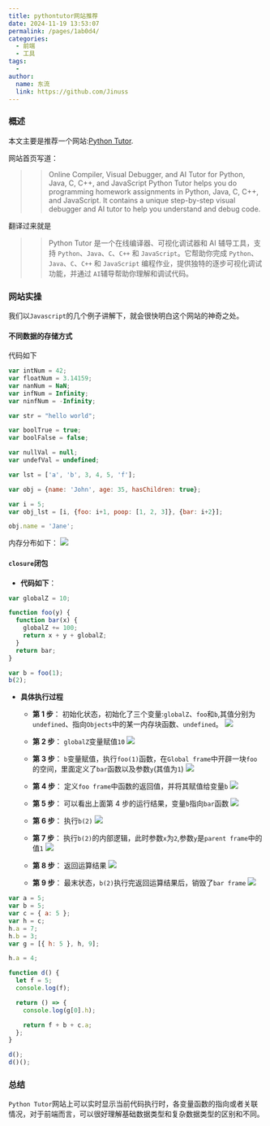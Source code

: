 ```yaml
---
title: pythontutor网站推荐
date: 2024-11-19 13:53:07
permalink: /pages/1ab0d4/
categories:
  - 前端
  - 工具
tags:
  -
author:
  name: 东流
  link: https://github.com/Jinuss
---
```


### 概述

本文主要是推荐一个网站:[Python Tutor](https://pythontutor.com/).

网站首页写道：

> > Online Compiler, Visual Debugger, and AI Tutor for Python, Java, C, C++, and JavaScript
> > Python Tutor helps you do programming homework assignments in Python, Java, C, C++, and JavaScript. It contains a unique step-by-step visual debugger and AI tutor to help you understand and debug code.

翻译过来就是

> > Python Tutor 是一个在线编译器、可视化调试器和 AI 辅导工具，支持 `Python`、`Java`、`C`、`C++` 和 `JavaScript`。它帮助你完成 `Python`、`Java`、`C`、`C++` 和 `JavaScript` 编程作业，提供独特的逐步可视化调试功能，并通过 `AI`辅导帮助你理解和调试代码。

### 网站实操

我们以`Javascript`的几个例子讲解下，就会很快明白这个网站的神奇之处。

#### 不同数据的存储方式
代码如下
```js
var intNum = 42;
var floatNum = 3.14159;
var nanNum = NaN;
var infNum = Infinity;
var ninfNum = -Infinity;

var str = "hello world";

var boolTrue = true;
var boolFalse = false;

var nullVal = null;
var undefVal = undefined;

var lst = ['a', 'b', 3, 4, 5, 'f'];

var obj = {name: 'John', age: 35, hasChildren: true};

var i = 5;
var obj_lst = [i, {foo: i+1, poop: [1, 2, 3]}, {bar: i+2}];

obj.name = 'Jane';
```

内存分布如下：
<img src="../../Demo/image/type.png"/>

#### **`closure`闭包**

- **代码如下**：

```js
var globalZ = 10;

function foo(y) {
  function bar(x) {
    globalZ += 100;
    return x + y + globalZ;
  }
  return bar;
}

var b = foo(1);
b(2);
```

- **具体执行过程**

  - **第 1 步**：
    初始化状态，初始化了三个变量:`globalZ`、`foo`和`b`,其值分别为`undefined`、指向`Objects`中的某一内存块函数、`undefined`。
    <img src="../../Demo/image/python_tutor_cluster01.png"/>

  - **第 2 步**：
    `globalZ`变量赋值`10`
    <img src="../../Demo/image/python_tutor_cluster02.png"/>

  - **第 3 步**：
    `b`变量赋值，执行`foo(1)`函数，在`Global frame`中开辟一块`foo`的空间，里面定义了`bar`函数以及参数`y`(其值为`1`)
    <img src="../../Demo/image/python_tutor_cluster03.png"/>

  - **第 4 步**：
    定义`foo frame`中函数的返回值，并将其赋值给变量`b`
    <img src="../../Demo/image/python_tutor_cluster04.png"/>

  - **第 5 步**：
    可以看出上面第 4 步的运行结果，变量`b`指向`bar`函数
    <img src="../../Demo/image/python_tutor_cluster05.png"/>

  - **第 6 步**：
    执行`b(2)`
    <img src="../../Demo/image/python_tutor_cluster06.png"/>

  - **第 7 步**：
    执行`b(2)`的内部逻辑，此时参数`x`为`2`,参数`y`是`parent frame`中的值`1`
    <img src="../../Demo/image/python_tutor_cluster07.png"/>

  - **第 8 步**：
    返回运算结果
    <img src="../../Demo/image/python_tutor_cluster08.png"/>

  - **第 9 步**：
    最末状态，`b(2)`执行完返回运算结果后，销毁了`bar frame`
    <img src="../../Demo/image/python_tutor_cluster09.png"/>

```js
var a = 5;
var b = 5;
var c = { a: 5 };
var h = c;
h.a = 7;
h.b = 3;
var g = [{ h: 5 }, h, 9];

h.a = 4;

function d() {
  let f = 5;
  console.log(f);

  return () => {
    console.log(g[0].h);

    return f + b + c.a;
  };
}

d();
d()();
```

### 总结
`Python Tutor`网站上可以实时显示当前代码执行时，各变量函数的指向或者关联情况，对于前端而言，可以很好理解基础数据类型和复杂数据类型的区别和不同。